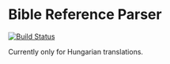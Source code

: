 # Bible Reference Parser

[![Build Status](https://secure.travis-ci.org/bibliaolvaso/reference.png?branch=master)](http://travis-ci.org/bibliaolvaso/reference)

Currently only for Hungarian translations.
